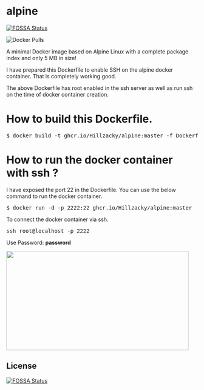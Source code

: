 # alpine
[![FOSSA Status](https://app.fossa.com/api/projects/git%2Bgithub.com%2FHillzacky%2Falpine.svg?type=shield)](https://app.fossa.com/projects/git%2Bgithub.com%2FHillzacky%2Falpine?ref=badge_shield)

<img alt="Docker Pulls" src="https://img.shields.io/docker/pulls/Hillzacky/alpine?style=plastic">

A minimal Docker image based on Alpine Linux with a complete package index and only 5 MB in size!

I have prepared this Dockerfile to enable SSH on the alpine docker container.
That is completely working good. 

The above Dockerfile has root enabled in the ssh server as well as run ssh on the time of docker 
container creation.
# How to build this Dockerfile.
<pre>
$ docker build -t ghcr.io/Hillzacky/alpine:master -f Dockerfile .
</pre>

# How to run the docker container with ssh ?

I have exposed the port 22 in the Dockerfile. You can use the below command to run the docker container.

<pre>
$ docker run -d -p 2222:22 ghcr.io/Hillzacky/alpine:master
</pre>

To connect the docker container via ssh.

<pre>
ssh root@localhost -p 2222
</pre>
Use Password: <b> password </b>

<img src="https://media.giphy.com/media/3o7buaZCmo40ZzIQ00/giphy.gif" width="480" height="260.9059233449477">


## License
[![FOSSA Status](https://app.fossa.com/api/projects/git%2Bgithub.com%2FHillzacky%2Falpine.svg?type=large)](https://app.fossa.com/projects/git%2Bgithub.com%2FHillzacky%2Falpine?ref=badge_large)
